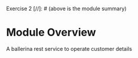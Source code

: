 Exercise 2
[//]: # (above is the module summary)

# Module Overview
A ballerina rest service to operate customer details

